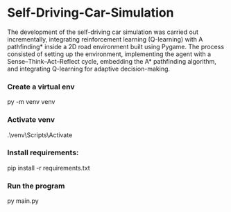# Self-Driving-Car-Simulation

The development of the self-driving car simulation was carried out incrementally, integrating reinforcement learning (Q-learning) with A pathfinding* inside a 2D road environment built using Pygame. The process consisted of setting up the environment, implementing the agent with a Sense–Think–Act–Reflect cycle, embedding the A* pathfinding algorithm, and integrating Q-learning for adaptive decision-making.

### Create a virtual env
py -m venv venv

### Activate venv
.\venv\Scripts\Activate

### Install requirements:
pip install -r requirements.txt

### Run the program
py main.py
